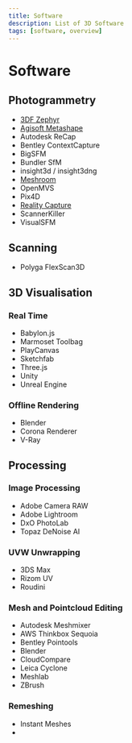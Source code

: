 ```yaml
---
title: Software
description: List of 3D Software
tags: [software, overview]
---
```


# Software

<!-- 
Lists are sorted alphabetically 
-->

## Photogrammetry

* [3DF Zephyr](software/3DF_Zephyr.md)
* [Agisoft Metashape](software/Agisoft_Metashape.md)
* Autodesk ReCap
* Bentley ContextCapture
* BigSFM
* Bundler SfM
* insight3d / insight3dng
* [Meshroom](software/Meshroom.md)
* OpenMVS
* Pix4D
* [Reality Capture](software/Reality_Capture.md)
* ScannerKiller
* VisualSFM

## Scanning

* Polyga FlexScan3D

## 3D Visualisation

### Real Time

* Babylon.js
* Marmoset Toolbag
* PlayCanvas
* Sketchfab
* Three.js
* Unity
* Unreal Engine

### Offline Rendering

* Blender
* Corona Renderer
* V-Ray

## Processing

### Image Processing

* Adobe Camera RAW
* Adobe Lightroom
* DxO PhotoLab
* Topaz DeNoise AI

### UVW Unwrapping

* 3DS Max
* Rizom UV
* Roudini

### Mesh and Pointcloud Editing

* Autodesk Meshmixer
* AWS Thinkbox Sequoia
* Bentley Pointools
* Blender
* CloudCompare
* Leica Cyclone
* Meshlab
* ZBrush


### Remeshing

* Instant Meshes
* 
